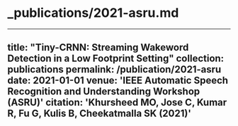 # _publications/2021-asru.md
---
title: "Tiny-CRNN: Streaming Wakeword Detection in a Low Footprint Setting"
collection: publications
permalink: /publication/2021-asru
date: 2021-01-01
venue: 'IEEE Automatic Speech Recognition and Understanding Workshop (ASRU)'
citation: 'Khursheed MO, Jose C, Kumar R, Fu G, Kulis B, Cheekatmalla SK (2021)'
---
